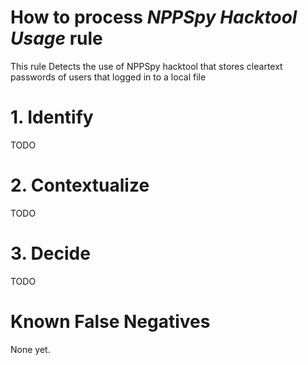 # How to process *NPPSpy Hacktool Usage* rule
This rule Detects the use of NPPSpy hacktool that stores cleartext passwords of users that logged in to a local file

# 1. Identify
TODO

# 2. Contextualize
TODO

# 3. Decide
TODO

# Known False Negatives
None yet.
